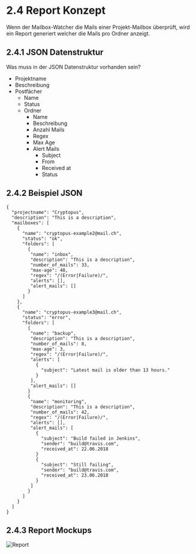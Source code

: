 # 2.4 Report Konzept

Wenn der Mailbox-Watcher die Mails einer Projekt-Mailbox überprüft,
wird ein Report generiert welcher die Mails pro Ordner anzeigt.

## 2.4.1 JSON Datenstruktur

Was muss in der JSON Datenstruktur vorhanden sein?

* Projektname
* Beschreibung
* Postfächer
  * Name
  * Status
  * Ordner
    * Name
    * Beschreibung
    * Anzahl Mails
    * Regex
    * Max Age
    * Alert Mails
      * Subject
      * From
      * Received at
      * Status

## 2.4.2 Beispiel JSON

```
{
  "projectname": "Cryptopus",
  "description": "This is a description",
  "mailboxes": [
    {
      "name": "cryptopus-example2@mail.ch",
      "status": "ok",
      "folders": [
        {
         "name": "inbox",
         "description": "This is a description",
         "number_of_mails": 33,
         "max-age": 48,
         "regex": "/(Error|Failure)/",
         "alerts": [],
         "alert_mails": []
        }
      ]
    },
    {
      "name": "cryptopus-example3@mail.ch",
      "status": "error",
      "folders": [
        {
         "name": "backup",
         "description": "This is a description",
         "number_of_mails": 8,
         "max-age": 3,
         "regex": "/(Error|Failure)/",
         "alerts": [
           {
             "subject": "Latest mail is older than 13 hours."
           }
         ],
         "alert_mails": []
        }
        {
         "name": "monitoring",
         "description": "This is a description",
         "number_of_mails": 42,
         "regex": "/(Error|Failure)/",
         "alerts": [],
         "alert_mails": [
           {
             "subject": "Build failed in Jenkins",
             "sender": "build@travis.com",
             "received_at": 22.06.2018
           }
           {
             "subject": "Still failing",
             "sender": "build@travis.com",
             "received_at": 23.06.2018
           }
         ]
        } 
      ]
    }    
  ]
}
```

## 2.4.3 Report Mockups

![Report](https://raw.githubusercontent.com/puzzle/mailbox-watcher/master/doc/2_konzeption/img/report.png)
